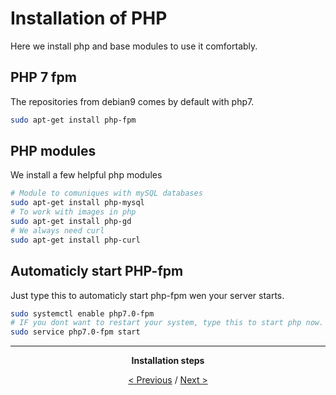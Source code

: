 # Installation of PHP
Here we install php and base modules to use it comfortably.

## PHP 7 fpm
The repositories from debian9 comes by default with php7.
```bash
sudo apt-get install php-fpm
```

## PHP modules
We install a few helpful php modules
```bash
# Module to comuniques with mySQL databases
sudo apt-get install php-mysql
# To work with images in php
sudo apt-get install php-gd
# We always need curl
sudo apt-get install php-curl
```

## Automaticly start PHP-fpm
Just type this to automaticly start php-fpm wen your server starts.
```bash
sudo systemctl enable php7.0-fpm
# IF you dont want to restart your system, type this to start php now.
sudo service php7.0-fpm start
```

<div align="center">
<hr>

**Installation steps**

[< Previous](basetools.md) / [Next >](Nginx.md)

</div>